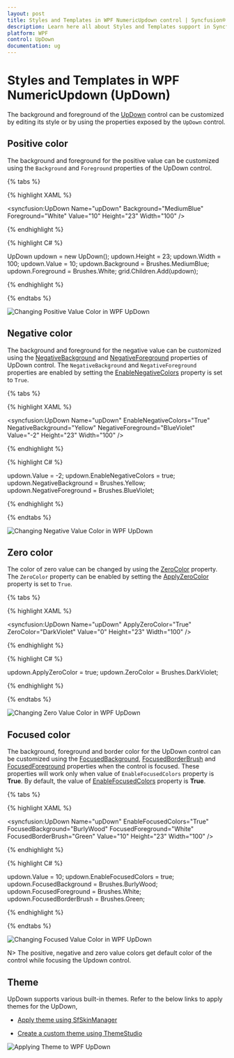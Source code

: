 ```yaml
---
layout: post
title: Styles and Templates in WPF NumericUpdown control | Syncfusion®
description: Learn here all about Styles and Templates support in Syncfusion® WPF NumericUpdown (UpDown) control and more.
platform: WPF
control: UpDown
documentation: ug
---
```


# Styles and Templates in WPF NumericUpdown (UpDown)


The background and foreground of the [UpDown](https://help.syncfusion.com/cr/wpf/Syncfusion.Windows.Shared.UpDown.html) control can be customized by editing its style or by using the properties exposed by the `UpDown` control.


## Positive color

The background and foreground for the positive value can be customized using the `Background` and `Foreground` properties of the UpDown control.

{% tabs %}

{% highlight XAML %}

<syncfusion:UpDown Name="upDown" Background="MediumBlue" Foreground="White" Value="10" Height="23"  Width="100" />

{% endhighlight %}

{% highlight C# %}

UpDown updown = new UpDown();
updown.Height = 23;
updown.Width = 100;
updown.Value = 10;
updown.Background = Brushes.MediumBlue;
updown.Foreground = Brushes.White;
grid.Children.Add(updown);

{% endhighlight %}

{% endtabs %}

![Changing Positive Value Color in WPF UpDown](StylesandTemplates-images/wpf-updown-positive.png)

## Negative color

The background and foreground for the negative value can be customized using the [NegativeBackground](https://help.syncfusion.com/cr/wpf/Syncfusion.Windows.Shared.UpDown.html#Syncfusion_Windows_Shared_UpDown_NegativeBackground) and [NegativeForeground](https://help.syncfusion.com/cr/wpf/Syncfusion.Windows.Shared.UpDown.html#Syncfusion_Windows_Shared_UpDown_NegativeForeground) properties of UpDown control. The `NegativeBackground` and `NegativeForeground` properties are enabled by setting the [EnableNegativeColors](https://help.syncfusion.com/cr/wpf/Syncfusion.Windows.Shared.UpDown.html#Syncfusion_Windows_Shared_UpDown_EnableNegativeColors) property is set to `True`.

{% tabs %}

{% highlight XAML %}

<syncfusion:UpDown Name="upDown" EnableNegativeColors="True" NegativeBackground="Yellow" NegativeForeground="BlueViolet" Value="-2" Height="23"  Width="100" />

{% endhighlight %}

{% highlight C# %}

updown.Value = -2;
updown.EnableNegativeColors = true;
updown.NegativeBackground = Brushes.Yellow;
updown.NegativeForeground = Brushes.BlueViolet;

{% endhighlight %}

{% endtabs %}

![Changing Negative Value Color in WPF UpDown](StylesandTemplates-images/wpf-updown-negative.png)

## Zero color

The color of zero value can be changed by using the [ZeroColor](https://help.syncfusion.com/cr/wpf/Syncfusion.Windows.Shared.UpDown.html#Syncfusion_Windows_Shared_UpDown_ZeroColor) property. The `ZeroColor` property can be enabled by setting the [ApplyZeroColor](https://help.syncfusion.com/cr/wpf/Syncfusion.Windows.Shared.UpDown.html#Syncfusion_Windows_Shared_UpDown_ApplyZeroColor) property is set to `True`.

{% tabs %}

{% highlight XAML %}

<syncfusion:UpDown Name="upDown" ApplyZeroColor="True" ZeroColor="DarkViolet" Value="0" Height="23"  Width="100" />

{% endhighlight %}

{% highlight C# %}

updown.ApplyZeroColor = true;
updown.ZeroColor = Brushes.DarkViolet;

{% endhighlight %}

{% endtabs %}

![Changing Zero Value Color in WPF UpDown](StylesandTemplates-images/wpf-updown-zero.png)

## Focused color

The background, foreground and border color for the UpDown control can be customized using the [FocusedBackground](https://help.syncfusion.com/cr/wpf/Syncfusion.Windows.Shared.UpDown.html#Syncfusion_Windows_Shared_UpDown_FocusedBackground), [FocusedBorderBrush](https://help.syncfusion.com/cr/wpf/Syncfusion.Windows.Shared.UpDown.html#Syncfusion_Windows_Shared_UpDown_FocusedBorderBrush) and [FocusedForeground](https://help.syncfusion.com/cr/wpf/Syncfusion.Windows.Shared.UpDown.html#Syncfusion_Windows_Shared_UpDown_FocusedForeground) properties when the control is focused. These properties will work only when value of `EnableFocusedColors` property is **True**. By default, the value of  [EnableFocusedColors](https://help.syncfusion.com/cr/wpf/Syncfusion.Windows.Shared.UpDown.html#Syncfusion_Windows_Shared_UpDown_EnableFocusedColors) property is **True**. 

{% tabs %}

{% highlight XAML %}

<syncfusion:UpDown Name="upDown" EnableFocusedColors="True" FocusedBackground="BurlyWood" FocusedForeground="White" FocusedBorderBrush="Green" Value="10" Height="23"  Width="100" />

{% endhighlight %}

{% highlight C# %}

updown.Value = 10;
updown.EnableFocusedColors = true;
updown.FocusedBackground = Brushes.BurlyWood;
updown.FocusedForeground = Brushes.White;
updown.FocusedBorderBrush = Brushes.Green;

{% endhighlight %}

{% endtabs %}

![Changing Focused Value Color in WPF UpDown](StylesandTemplates-images/wpf-updown-focused.png)

N> The positive, negative and zero value colors get default color of the control while focusing the Updown control.

## Theme

UpDown supports various built-in themes. Refer to the below links to apply themes for the UpDown,

  * [Apply theme using SfSkinManager](https://help.syncfusion.com/wpf/themes/skin-manager)
	
  * [Create a custom theme using ThemeStudio](https://help.syncfusion.com/wpf/themes/theme-studio#creating-custom-theme)

![Applying Theme to WPF UpDown](GettingStarted-images/wpf-updown-theme.png)


